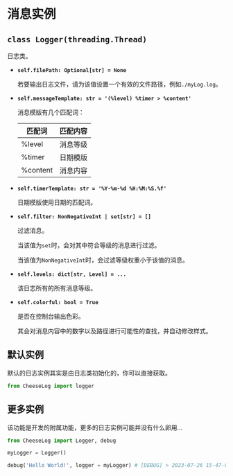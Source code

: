 # **消息实例**

## **`class Logger(threading.Thread)`**

日志类。

- **`self.filePath: Optional[str] = None`**

    若要输出日志文件，请为该值设置一个有效的文件路径，例如`./myLog.log`。

- **`self.messageTemplate: str = '(%level) %timer > %content'`**

    消息模版有几个匹配词：

    | 匹配词 | 匹配内容 |
    | - | - |
    | %level | 消息等级 |
    | %timer | 日期模版 |
    | %content | 消息内容 |

- **`self.timerTemplate: str = '%Y-%m-%d %H:%M:%S.%f'`**

    日期模版使用日期的匹配词。

- **`self.filter: NonNegativeInt | set[str] = []`**

    过滤消息。

    当该值为`set`时，会对其中符合等级的消息进行过滤。

    当该值为`NonNegativeInt`时，会过滤等级权重小于该值的消息。

- **`self.levels: dict[str, Level] = ...`**

    该日志所有的所有消息等级。

- **`self.colorful: bool = True`**

    是否在控制台输出色彩。

    其会对消息内容中的数字以及路径进行可能性的查找，并自动修改样式。

## **默认实例**

默认的日志实例其实是由日志类初始化的，你可以直接获取。

```python
from CheeseLog import logger
```

## **更多实例**

该功能是开发的附属功能，更多的日志实例可能并没有什么卵用...

```python
from CheeseLog import Logger, debug

myLogger = Logger()

debug('Hello World!', logger = myLogger) # [DEBUG] > 2023-07-26 15-47-09-250318 > Hello World!
```
